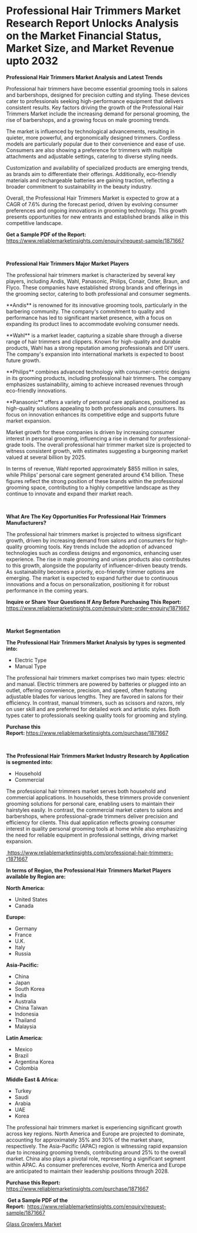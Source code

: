 <p><h1>Professional Hair Trimmers Market Research Report Unlocks Analysis on the Market Financial Status, Market Size, and Market Revenue upto 2032</h1></p><p><strong>Professional Hair Trimmers Market Analysis and Latest Trends</strong></p>
<p><p>Professional hair trimmers have become essential grooming tools in salons and barbershops, designed for precision cutting and styling. These devices cater to professionals seeking high-performance equipment that delivers consistent results. Key factors driving the growth of the Professional Hair Trimmers Market include the increasing demand for personal grooming, the rise of barbershops, and a growing focus on male grooming trends.</p><p>The market is influenced by technological advancements, resulting in quieter, more powerful, and ergonomically designed trimmers. Cordless models are particularly popular due to their convenience and ease of use. Consumers are also showing a preference for trimmers with multiple attachments and adjustable settings, catering to diverse styling needs.</p><p>Customization and availability of specialized products are emerging trends, as brands aim to differentiate their offerings. Additionally, eco-friendly materials and rechargeable batteries are gaining traction, reflecting a broader commitment to sustainability in the beauty industry.</p><p>Overall, the Professional Hair Trimmers Market is expected to grow at a CAGR of 7.6% during the forecast period, driven by evolving consumer preferences and ongoing innovations in grooming technology. This growth presents opportunities for new entrants and established brands alike in this competitive landscape.</p></p>
<p><strong>Get a Sample PDF of the Report:&nbsp;</strong> <a href="https://www.reliablemarketinsights.com/enquiry/request-sample/1871667?utm_campaign=2136&utm_medium=2&utm_source=Github&utm_content=ia&utm_term=05022025&utm_id=professional-hair-trimmers">https://www.reliablemarketinsights.com/enquiry/request-sample/1871667</a></p>
<p>&nbsp;</p>
<p><strong>Professional Hair Trimmers Major Market Players</strong></p>
<p><p>The professional hair trimmers market is characterized by several key players, including Andis, Wahl, Panasonic, Philips, Conair, Oster, Braun, and Flyco. These companies have established strong brands and offerings in the grooming sector, catering to both professional and consumer segments.</p><p>**Andis** is renowned for its innovative grooming tools, particularly in the barbering community. The company's commitment to quality and performance has led to significant market presence, with a focus on expanding its product lines to accommodate evolving consumer needs. </p><p>**Wahl** is a market leader, capturing a sizable share through a diverse range of hair trimmers and clippers. Known for high-quality and durable products, Wahl has a strong reputation among professionals and DIY users. The company's expansion into international markets is expected to boost future growth.</p><p>**Philips** combines advanced technology with consumer-centric designs in its grooming products, including professional hair trimmers. The company emphasizes sustainability, aiming to achieve increased revenues through eco-friendly innovations. </p><p>**Panasonic** offers a variety of personal care appliances, positioned as high-quality solutions appealing to both professionals and consumers. Its focus on innovation enhances its competitive edge and supports future market expansion.</p><p>Market growth for these companies is driven by increasing consumer interest in personal grooming, influencing a rise in demand for professional-grade tools. The overall professional hair trimmer market size is projected to witness consistent growth, with estimates suggesting a burgeoning market valued at several billion by 2025.</p><p>In terms of revenue, Wahl reported approximately $855 million in sales, while Philips' personal care segment generated around €14 billion. These figures reflect the strong position of these brands within the professional grooming space, contributing to a highly competitive landscape as they continue to innovate and expand their market reach.</p></p>
<p>&nbsp;</p>
<p><strong>What Are The Key Opportunities For Professional Hair Trimmers Manufacturers?</strong></p>
<p><p>The professional hair trimmers market is projected to witness significant growth, driven by increasing demand from salons and consumers for high-quality grooming tools. Key trends include the adoption of advanced technologies such as cordless designs and ergonomics, enhancing user experience. The rise in male grooming and unisex products also contributes to this growth, alongside the popularity of influencer-driven beauty trends. As sustainability becomes a priority, eco-friendly trimmer options are emerging. The market is expected to expand further due to continuous innovations and a focus on personalization, positioning it for robust performance in the coming years.</p></p>
<p><strong>Inquire or Share Your Questions If Any Before Purchasing This Report:</strong> <a href="https://www.reliablemarketinsights.com/enquiry/pre-order-enquiry/1871667?utm_campaign=2136&utm_medium=2&utm_source=Github&utm_content=ia&utm_term=05022025&utm_id=professional-hair-trimmers">https://www.reliablemarketinsights.com/enquiry/pre-order-enquiry/1871667</a></p>
<p>&nbsp;</p>
<p><strong>Market Segmentation</strong></p>
<p><strong>The Professional Hair Trimmers Market Analysis by types is segmented into:</strong></p>
<p><ul><li>Electric Type</li><li>Manual Type</li></ul></p>
<p><p>The professional hair trimmers market comprises two main types: electric and manual. Electric trimmers are powered by batteries or plugged into an outlet, offering convenience, precision, and speed, often featuring adjustable blades for various lengths. They are favored in salons for their efficiency. In contrast, manual trimmers, such as scissors and razors, rely on user skill and are preferred for detailed work and artistic styles. Both types cater to professionals seeking quality tools for grooming and styling.</p></p>
<p><strong>Purchase this Report:&nbsp;</strong><a href="https://www.reliablemarketinsights.com/purchase/1871667?utm_campaign=2136&utm_medium=2&utm_source=Github&utm_content=ia&utm_term=05022025&utm_id=professional-hair-trimmers">https://www.reliablemarketinsights.com/purchase/1871667</a></p>
<p>&nbsp;</p>
<p><strong>The Professional Hair Trimmers Market Industry Research by Application is segmented into:</strong></p>
<p><ul><li>Household</li><li>Commercial</li></ul></p>
<p><p>The professional hair trimmers market serves both household and commercial applications. In households, these trimmers provide convenient grooming solutions for personal care, enabling users to maintain their hairstyles easily. In contrast, the commercial market caters to salons and barbershops, where professional-grade trimmers deliver precision and efficiency for clients. This dual application reflects growing consumer interest in quality personal grooming tools at home while also emphasizing the need for reliable equipment in professional settings, driving market expansion.</p></p>
<p><a href="https://www.reliablemarketinsights.com/professional-hair-trimmers-r1871667?utm_campaign=2136&utm_medium=2&utm_source=Github&utm_content=ia&utm_term=05022025&utm_id=professional-hair-trimmers">&nbsp;https://www.reliablemarketinsights.com/professional-hair-trimmers-r1871667</a></p>
<p><strong>In terms of Region, the Professional Hair Trimmers Market Players available by Region are:</strong></p>
<p>
    <p> <strong> North America: </strong>
        <ul>
            <li>United States</li>
            <li>Canada</li>
        </ul>
        </p> 
    <p> <strong> Europe: </strong>
        <ul>
            <li>Germany</li>
            <li>France</li>
            <li>U.K.</li>
            <li>Italy</li>
            <li>Russia</li>
        </ul>
        </p> 
    <p> <strong> Asia-Pacific: </strong>
        <ul>
            <li>China</li>
            <li>Japan</li>
            <li>South Korea</li>
            <li>India</li>
            <li>Australia</li>
            <li>China Taiwan</li>
            <li>Indonesia</li>
            <li>Thailand</li>
            <li>Malaysia</li>
        </ul>
        </p> 
    <p> <strong> Latin America: </strong>
        <ul>
            <li>Mexico</li>
            <li>Brazil</li>
            <li>Argentina Korea</li>
            <li>Colombia</li>
        </ul>
        </p> 
    <p> <strong> Middle East & Africa: </strong>
        <ul>
            <li>Turkey</li>
            <li>Saudi</li>
            <li>Arabia</li>
            <li>UAE</li>
            <li>Korea</li>
        </ul>
    </p>
    </p>
<p><p>The professional hair trimmers market is experiencing significant growth across key regions. North America and Europe are projected to dominate, accounting for approximately 35% and 30% of the market share, respectively. The Asia-Pacific (APAC) region is witnessing rapid expansion due to increasing grooming trends, contributing around 25% to the overall market. China also plays a pivotal role, representing a significant segment within APAC. As consumer preferences evolve, North America and Europe are anticipated to maintain their leadership positions through 2028.</p></p>
<p><strong>Purchase this Report: </strong><a href="https://www.reliablemarketinsights.com/purchase/1871667?utm_campaign=2136&utm_medium=2&utm_source=Github&utm_content=ia&utm_term=05022025&utm_id=professional-hair-trimmers">https://www.reliablemarketinsights.com/purchase/1871667</a></p>
<p>&nbsp;<strong>Get a Sample PDF of the Report:&nbsp;&nbsp;</strong><a href="https://www.reliablemarketinsights.com/enquiry/request-sample/1871667?utm_campaign=2136&utm_medium=2&utm_source=Github&utm_content=ia&utm_term=05022025&utm_id=professional-hair-trimmers">https://www.reliablemarketinsights.com/enquiry/request-sample/1871667</a></p>
<p><strong></strong></p>
<p><p><a href="https://github.com/tona7vba/Market-Research-Report-List-1/blob/main/glass-growlers-market.md?utm_campaign=2136&utm_medium=2&utm_source=Github&utm_content=ia&utm_term=05022025&utm_id=professional-hair-trimmers">Glass Growlers Market</a></p></p>